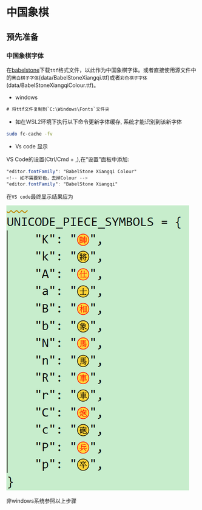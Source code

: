 # 中国象棋

## 预先准备

### 中国象棋字体

在[babelstone](https://www.babelstone.co.uk/Fonts/Xiangqi.html)下载`ttf`格式文件，以此作为中国象棋字体。或者直接使用源文件中的`黑白棋子字体`(data/BabelStoneXiangqi.ttf)或者`彩色棋子字体`(data/BabelStoneXiangqiColour.ttf)。

- windows
  
```cmd
# 将ttf文件复制到`C:\Windows\Fonts`文件夹
```
- 如在WSL2环境下执行以下命令更新字体缓存, 系统才能识别到该新字体
  
```bash
sudo fc-cache -fv
```
- Vs code 显示

VS Code的设置(Ctrl/Cmd + ,),在“设置”面板中添加:
```vs code
"editor.fontFamily": "BabelStone Xiangqi Colour"
<!-- 如不需要彩色，去掉Colour -->
"editor.fontFamily": "BabelStone Xiangqi"
```

在`VS code`最终显示结果应为

![棋子符号](data/images/unicode_piece_symbols.png)

非windows系统参照以上步骤